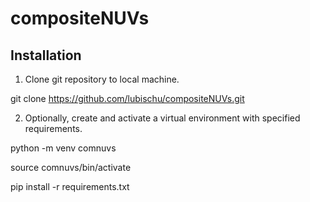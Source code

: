 # compositeNUVs

## Installation
1. Clone git repository to local machine.
   
  git clone https://github.com/lubischu/compositeNUVs.git

2. Optionally, create and activate a virtual environment with specified requirements.
   
  python -m venv comnuvs
  
  source comnuvs/bin/activate
  
  pip install -r requirements.txt
